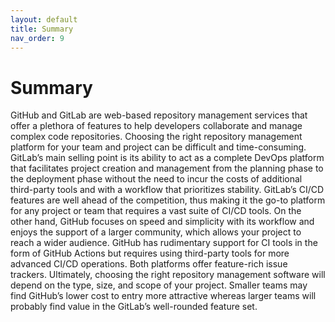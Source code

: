 ```yaml
---
layout: default
title: Summary
nav_order: 9
---
```


# Summary

GitHub and GitLab are web-based repository management services that offer a plethora of features to help developers collaborate and manage complex code repositories. Choosing the right repository management platform for your team and project can be difficult and time-consuming. GitLab’s main selling point is its ability to act as a complete DevOps platform that facilitates project creation and management from the planning phase to the deployment phase without the need to incur the costs of additional third-party tools and with a workflow that prioritizes stability. GitLab’s CI/CD features are well ahead of the competition, thus making it the go-to platform for any project or team that requires a vast suite of CI/CD tools. On the other hand, GitHub focuses on speed and simplicity with its workflow and enjoys the support of a larger community, which allows your project to reach a wider audience. GitHub has rudimentary support for CI tools in the form of GitHub Actions but requires using third-party tools for more advanced CI/CD operations. Both platforms offer feature-rich issue trackers. Ultimately, choosing the right repository management software will depend on the type, size, and scope of your project. Smaller teams may find GitHub’s lower cost to entry more attractive whereas larger teams will probably find value in the GitLab’s well-rounded feature set.
